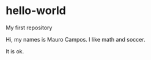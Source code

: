 # hello-world
My first repository

Hi, my names is Mauro Campos. I like math and soccer.

It is ok.
